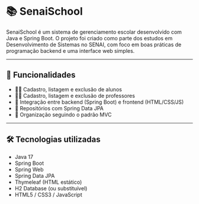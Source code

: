 # 📚 SenaiSchool

SenaiSchool é um sistema de gerenciamento escolar desenvolvido com Java e Spring Boot. O projeto foi criado como parte dos estudos em Desenvolvimento de Sistemas no SENAI, com foco em boas práticas de programação backend e uma interface web simples.

---

## 🚀 Funcionalidades

- 👨‍🎓 Cadastro, listagem e exclusão de alunos
- 👨‍🏫 Cadastro, listagem e exclusão de professores
- 🔁 Integração entre backend (Spring Boot) e frontend (HTML/CSS/JS)
- 💾 Repositórios com Spring Data JPA
- 📑 Organização seguindo o padrão MVC

---

## 🛠️ Tecnologias utilizadas

- Java 17
- Spring Boot
- Spring Web
- Spring Data JPA
- Thymeleaf (HTML estático)
- H2 Database (ou substituível)
- HTML5 / CSS3 / JavaScript
